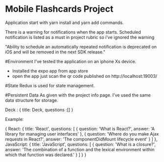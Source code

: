 # Mobile Flashcards Project

Application start with yarn install and yarn add commands.

There is a warning for notifications when the app starts. Scheduled notification is listed as a must in project rubric so i've ignored the warning

"Ability to schedule an automatically repeated notification is deprecated on iOS and will be removed in the next SDK release."


#Environment
I've tested the application on an iphone Xs device. 
- Installed the expo app from app store
- open the app just scan the qr code published on http://localhost:19003/


#State
Redux is used for state management.

#Persistent Data
As given with the project info page. I've used the same data structure for storage.

Deck : {
    title: Deck,
    questions :[]
}



Example:

{
  React: {
    title: 'React',
    questions: [
      {
        question: 'What is React?',
        answer: 'A library for managing user interfaces'
      },
      {
        question: 'Where do you make Ajax requests in React?',
        answer: 'The componentDidMount lifecycle event'
      }
    ]
  },
  JavaScript: {
    title: 'JavaScript',
    questions: [
      {
        question: 'What is a closure?',
        answer: 'The combination of a function and the lexical environment within which that function was declared.'
      }
    ]
  }
}
